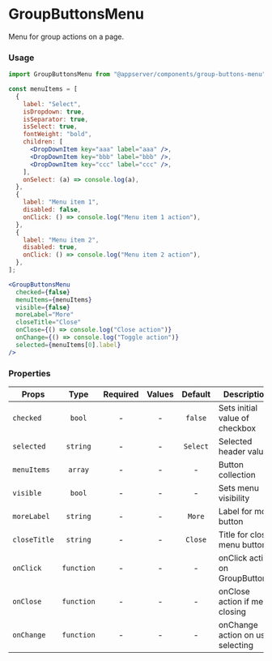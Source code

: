 # GroupButtonsMenu

Menu for group actions on a page.

### Usage

```js
import GroupButtonsMenu from "@appserver/components/group-buttons-menu";
```

```jsx
const menuItems = [
  {
    label: "Select",
    isDropdown: true,
    isSeparator: true,
    isSelect: true,
    fontWeight: "bold",
    children: [
      <DropDownItem key="aaa" label="aaa" />,
      <DropDownItem key="bbb" label="bbb" />,
      <DropDownItem key="ccc" label="ccc" />,
    ],
    onSelect: (a) => console.log(a),
  },
  {
    label: "Menu item 1",
    disabled: false,
    onClick: () => console.log("Menu item 1 action"),
  },
  {
    label: "Menu item 2",
    disabled: true,
    onClick: () => console.log("Menu item 2 action"),
  },
];
```

```jsx
<GroupButtonsMenu
  checked={false}
  menuItems={menuItems}
  visible={false}
  moreLabel="More"
  closeTitle="Close"
  onClose={() => console.log("Close action")}
  onChange={() => console.log("Toggle action")}
  selected={menuItems[0].label}
/>
```

### Properties

| Props        |    Type    | Required | Values | Default  | Description                      |
| ------------ | :--------: | :------: | :----: | :------: | -------------------------------- |
| `checked`    |   `bool`   |    -     |   -    | `false`  | Sets initial value of checkbox   |
| `selected`   |  `string`  |    -     |   -    | `Select` | Selected header value            |
| `menuItems`  |  `array`   |    -     |   -    |    -     | Button collection                |
| `visible`    |   `bool`   |    -     |   -    |    -     | Sets menu visibility             |
| `moreLabel`  |  `string`  |    -     |   -    |  `More`  | Label for more button            |
| `closeTitle` |  `string`  |    -     |   -    | `Close`  | Title for close menu button      |
| `onClick`    | `function` |    -     |   -    |    -     | onClick action on GroupButton`s  |
| `onClose`    | `function` |    -     |   -    |    -     | onClose action if menu closing   |
| `onChange`   | `function` |    -     |   -    |    -     | onChange action on use selecting |
